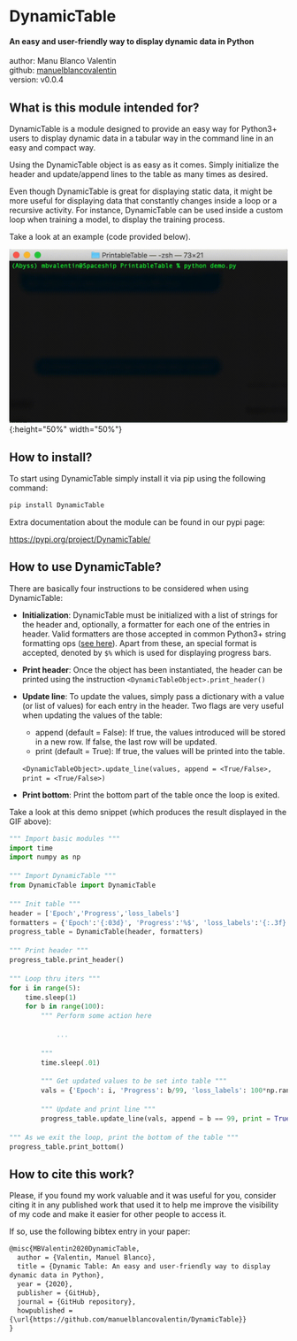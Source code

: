 # DynamicTable
#### An easy and user-friendly way to display dynamic data in Python
author: Manu Blanco Valentin </br>
github: [manuelblancovalentin](http://github.com/manuelblancovalentin) </br>
version: v0.0.4


## What is this module intended for?

DynamicTable is a module designed to provide an easy way for Python3+ users to display dynamic data in a tabular way in the command line in an easy and compact way. 

Using the DynamicTable object is as easy as it comes. Simply initialize the header and update/append lines to the table as many times as desired. 

Even though DynamicTable is great for displaying static data, it might be more useful for displaying data that constantly changes inside a loop or a recursive activity. For instance, DynamicTable can be used inside a custom loop when training a model, to display the training process.

Take a look at an example (code provided below).  

![Example Result](./imgs/demo.gif){:height="50%" width="50%"}


## How to install?

To start using DynamicTable simply install it via pip using the following command:

```bash
pip install DynamicTable
```

Extra documentation about the module can be found in our pypi page:

https://pypi.org/project/DynamicTable/
 
## How to use DynamicTable?

There are basically four instructions to be considered when using DynamicTable:

* __Initialization__: DynamicTable must be initialized with a list of strings for the header and, optionally, a formatter for each one of the entries in header. Valid formatters are those accepted in common Python3+ string formatting ops ([see here](https://realpython.com/python-f-strings/)). Apart from these, an special format is accepted, denoted by ``$%`` which is used for displaying progress bars. 

* __Print header__: Once the object has been instantiated, the header can be printed using the instruction ``<DynamicTableObject>.print_header()``

* __Update line__: To update the values, simply pass a dictionary with a value (or list of values) for each entry in the header. Two flags are very useful when updating the values of the table: 
	* append (default = False): If true, the values introduced will be stored in a new row. If false, the last row will be updated. 
	* print (default = True): If true, the values will be printed into the table.

	``<DynamicTableObject>.update_line(values, append = <True/False>, print = <True/False>)``

* __Print bottom__: Print the bottom part of the table once the loop is exited.


Take a look at this demo snippet (which produces the result displayed in the GIF above):

```python
""" Import basic modules """
import time
import numpy as np
	
""" Import DynamicTable """
from DynamicTable import DynamicTable
	
""" Init table """
header = ['Epoch','Progress','loss_labels']
formatters = {'Epoch':'{:03d}', 'Progress':'%$', 'loss_labels':'{:.3f}'}
progress_table = DynamicTable(header, formatters)
	
""" Print header """
progress_table.print_header()
	
""" Loop thru iters """
for i in range(5):
    time.sleep(1)
    for b in range(100):
        """ Perform some action here
	
            ...
	
        """
        time.sleep(.01)
	
        """ Get updated values to be set into table """
        vals = {'Epoch': i, 'Progress': b/99, 'loss_labels': 100*np.random.randn()}
	
        """ Update and print line """
        progress_table.update_line(vals, append = b == 99, print = True)
	
""" As we exit the loop, print the bottom of the table """
progress_table.print_bottom()

```

## How to cite this work?

Please, if you found my work valuable and it was useful for you, consider citing it in any published work that used it to help me improve the visibility of my code and make it easier for other people to access it. 

If so, use the following bibtex entry in your paper:

```
@misc{MBValentin2020DynamicTable,
  author = {Valentin, Manuel Blanco},
  title = {Dynamic Table: An easy and user-friendly way to display dynamic data in Python},
  year = {2020},
  publisher = {GitHub},
  journal = {GitHub repository},
  howpublished = {\url{https://github.com/manuelblancovalentin/DynamicTable}}
}
```

